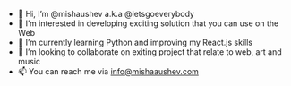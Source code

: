 - 👋 Hi, I’m @mishaushev a.k.a @letsgoeverybody
- 👀 I’m interested in developing exciting solution that you can use on the Web
- 🌱 I’m currently learning Python and improving my React.js skills
- 💞️ I’m looking to collaborate on exiting project that relate to web, art and music
- 📫 You can reach me via info@mishaaushev.com
